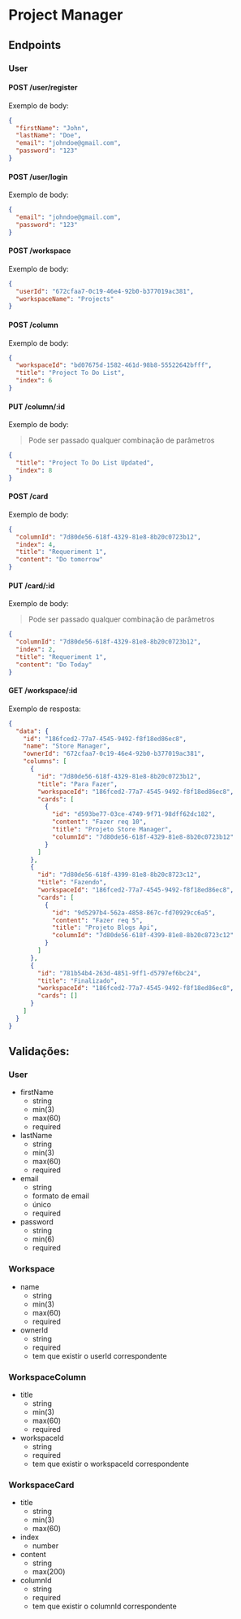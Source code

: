 # Project Manager

## Endpoints

### User

#### POST /user/register

Exemplo de body:

```json
{
  "firstName": "John",
  "lastName": "Doe",
  "email": "johndoe@gmail.com",
  "password": "123"
}
```

#### POST /user/login

Exemplo de body:

```json
{
  "email": "johndoe@gmail.com",
  "password": "123"
}
```

#### POST /workspace

Exemplo de body:

```json
{
  "userId": "672cfaa7-0c19-46e4-92b0-b377019ac381",
  "workspaceName": "Projects"
}
```

#### POST /column

Exemplo de body:

```json
{
  "workspaceId": "bd07675d-1582-461d-98b8-55522642bfff",
  "title": "Project To Do List",
  "index": 6
}
```

#### PUT /column/:id

Exemplo de body:

> Pode ser passado qualquer combinação de parâmetros

```json
{
  "title": "Project To Do List Updated",
  "index": 8
}
```

#### POST /card

Exemplo de body:

```json
{
  "columnId": "7d80de56-618f-4329-81e8-8b20c0723b12",
  "index": 4,
  "title": "Requeriment 1",
  "content": "Do tomorrow"
}
```

#### PUT /card/:id

Exemplo de body:

> Pode ser passado qualquer combinação de parâmetros

```json
{
  "columnId": "7d80de56-618f-4329-81e8-8b20c0723b12",
  "index": 2,
  "title": "Requeriment 1",
  "content": "Do Today"
}
```

#### GET /workspace/:id

Exemplo de resposta:

```json
{
  "data": {
    "id": "186fced2-77a7-4545-9492-f8f18ed86ec8",
    "name": "Store Manager",
    "ownerId": "672cfaa7-0c19-46e4-92b0-b377019ac381",
    "columns": [
      {
        "id": "7d80de56-618f-4329-81e8-8b20c0723b12",
        "title": "Para Fazer",
        "workspaceId": "186fced2-77a7-4545-9492-f8f18ed86ec8",
        "cards": [
          {
            "id": "d593be77-03ce-4749-9f71-98dff62dc182",
            "content": "Fazer req 10",
            "title": "Projeto Store Manager",
            "columnId": "7d80de56-618f-4329-81e8-8b20c0723b12"
          }
        ]
      },
      {
        "id": "7d80de56-618f-4399-81e8-8b20c8723c12",
        "title": "Fazendo",
        "workspaceId": "186fced2-77a7-4545-9492-f8f18ed86ec8",
        "cards": [
          {
            "id": "9d5297b4-562a-4858-867c-fd70929cc6a5",
            "content": "Fazer req 5",
            "title": "Projeto Blogs Api",
            "columnId": "7d80de56-618f-4399-81e8-8b20c8723c12"
          }
        ]
      },
      {
        "id": "781b54b4-263d-4851-9ff1-d5797ef6bc24",
        "title": "Finalizado",
        "workspaceId": "186fced2-77a7-4545-9492-f8f18ed86ec8",
        "cards": []
      }
    ]
  }
}
```

## Validações:

### User

- firstName
  - string
  - min(3)
  - max(60)
  - required
- lastName
  - string
  - min(3)
  - max(60)
  - required
- email
  - string
  - formato de email
  - único
  - required
- password
  - string
  - min(6)
  - required

### Workspace

- name
  - string
  - min(3)
  - max(60)
  - required
- ownerId
  - string
  - required
  - tem que existir o userId correspondente

### WorkspaceColumn

- title
  - string
  - min(3)
  - max(60)
  - required
- workspaceId
  - string
  - required
  - tem que existir o workspaceId correspondente

### WorkspaceCard

- title
  - string
  - min(3)
  - max(60)
- index
  - number
- content
  - string
  - max(200)
- columnId
  - string
  - required
  - tem que existir o columnId correspondente
